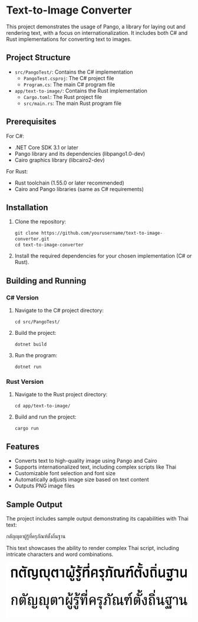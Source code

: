 # Text-to-Image Converter

This project demonstrates the usage of Pango, a library for laying out and rendering text, with a focus on internationalization. It includes both C# and Rust implementations for converting text to images.

## Project Structure

- `src/PangoTest/`: Contains the C# implementation
  - `PangoTest.csproj`: The C# project file
  - `Program.cs`: The main C# program file
- `app/text-to-image/`: Contains the Rust implementation
  - `Cargo.toml`: The Rust project file
  - `src/main.rs`: The main Rust program file

## Prerequisites

For C#:
- .NET Core SDK 3.1 or later
- Pango library and its dependencies (libpango1.0-dev)
- Cairo graphics library (libcairo2-dev)

For Rust:
- Rust toolchain (1.55.0 or later recommended)
- Cairo and Pango libraries (same as C# requirements)

## Installation

1. Clone the repository:
   ```
   git clone https://github.com/yourusername/text-to-image-converter.git
   cd text-to-image-converter
   ```

2. Install the required dependencies for your chosen implementation (C# or Rust).

## Building and Running

### C# Version

1. Navigate to the C# project directory:
   ```
   cd src/PangoTest/
   ```

2. Build the project:
   ```
   dotnet build
   ```

3. Run the program:
   ```
   dotnet run
   ```

### Rust Version

1. Navigate to the Rust project directory:
   ```
   cd app/text-to-image/
   ```

2. Build and run the project:
   ```
   cargo run
   ```

## Features

- Converts text to high-quality image using Pango and Cairo
- Supports internationalized text, including complex scripts like Thai
- Customizable font selection and font size
- Automatically adjusts image size based on text content
- Outputs PNG image files


## Sample Output

The project includes sample output demonstrating its capabilities with Thai text:

กตัญญุตาผู้รู้ที่ครุภัณฑ์ตั้งถิ่นฐาน

This text showcases the ability to render complex Thai script, including intricate characters and word combinations.

![Sample Output 1](output1.png)
![Sample Output 2](output2.png)
